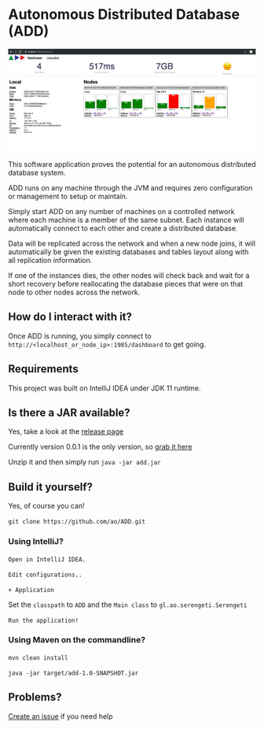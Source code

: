 # Autonomous Distributed Database (ADD)

![ADD Dashboard](artwork/dash1.png?raw=true "ADD Dashboard")

This software application proves the potential for an autonomous distributed database system.

ADD runs on any machine through the JVM and requires zero configuration or management to setup or maintain.

Simply start ADD on any number of machines on a controlled network where each machine is a member of the same subnet. Each instance will automatically connect to each other and create a distributed database. 

Data will be replicated across the network and when a new node joins, it will automatically be given the existing databases and tables layout along with all replication information.

If one of the instances dies, the other nodes will check back and wait for a short recovery before reallocating the database pieces that were on that node to other nodes across the network.  

## How do I interact with it?
Once ADD is running, you simply connect to `http://<localhost_or_node_ip>:1985/dashboard` to get going.

## Requirements
This project was built on IntelliJ IDEA under JDK 11 runtime.

## Is there a JAR available?
Yes, take a look at the [release page](https://github.com/ao/ADD/releases)

Currently version 0.0.1 is the only version, so [grab it here](https://github.com/ao/ADD/releases/download/0.0.1/ADD_0.0.1.zip)

Unzip it and then simply run `java -jar add.jar`

## Build it yourself?
Yes, of course you can!

`git clone https://github.com/ao/ADD.git`

### Using IntelliJ?

`Open in IntelliJ IDEA.`

`Edit configurations..`

`+ Application`

Set the `classpath` to `ADD` and the `Main class` to `gl.ao.serengeti.Serengeti`

`Run the application!`

### Using Maven on the commandline?

`mvn clean install`

`java -jar target/add-1.0-SNAPSHOT.jar`

## Problems?
[Create an issue](https://github.com/ao/ADD/issues/new) if you need help

